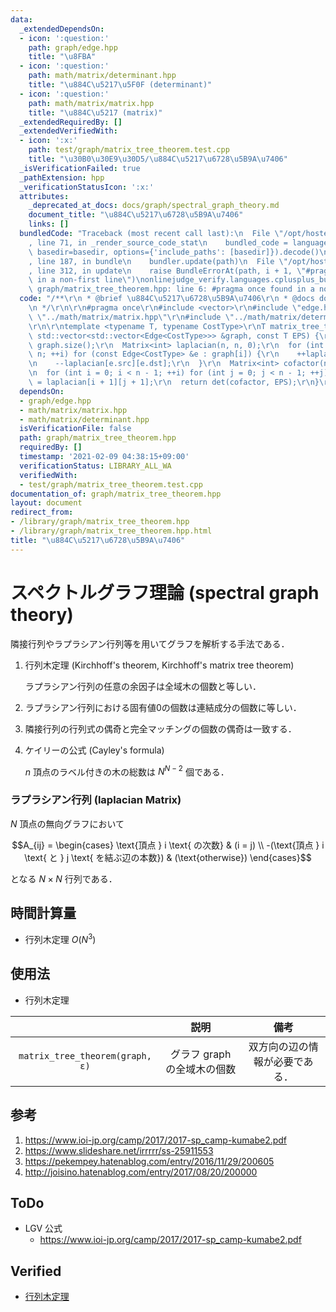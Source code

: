 ```yaml
---
data:
  _extendedDependsOn:
  - icon: ':question:'
    path: graph/edge.hpp
    title: "\u8FBA"
  - icon: ':question:'
    path: math/matrix/determinant.hpp
    title: "\u884C\u5217\u5F0F (determinant)"
  - icon: ':question:'
    path: math/matrix/matrix.hpp
    title: "\u884C\u5217 (matrix)"
  _extendedRequiredBy: []
  _extendedVerifiedWith:
  - icon: ':x:'
    path: test/graph/matrix_tree_theorem.test.cpp
    title: "\u30B0\u30E9\u30D5/\u884C\u5217\u6728\u5B9A\u7406"
  _isVerificationFailed: true
  _pathExtension: hpp
  _verificationStatusIcon: ':x:'
  attributes:
    _deprecated_at_docs: docs/graph/spectral_graph_theory.md
    document_title: "\u884C\u5217\u6728\u5B9A\u7406"
    links: []
  bundledCode: "Traceback (most recent call last):\n  File \"/opt/hostedtoolcache/Python/3.9.5/x64/lib/python3.9/site-packages/onlinejudge_verify/documentation/build.py\"\
    , line 71, in _render_source_code_stat\n    bundled_code = language.bundle(stat.path,\
    \ basedir=basedir, options={'include_paths': [basedir]}).decode()\n  File \"/opt/hostedtoolcache/Python/3.9.5/x64/lib/python3.9/site-packages/onlinejudge_verify/languages/cplusplus.py\"\
    , line 187, in bundle\n    bundler.update(path)\n  File \"/opt/hostedtoolcache/Python/3.9.5/x64/lib/python3.9/site-packages/onlinejudge_verify/languages/cplusplus_bundle.py\"\
    , line 312, in update\n    raise BundleErrorAt(path, i + 1, \"#pragma once found\
    \ in a non-first line\")\nonlinejudge_verify.languages.cplusplus_bundle.BundleErrorAt:\
    \ graph/matrix_tree_theorem.hpp: line 6: #pragma once found in a non-first line\n"
  code: "/**\r\n * @brief \u884C\u5217\u6728\u5B9A\u7406\r\n * @docs docs/graph/spectral_graph_theory.md\r\
    \n */\r\n\r\n#pragma once\r\n#include <vector>\r\n#include \"edge.hpp\"\r\n#include\
    \ \"../math/matrix/matrix.hpp\"\r\n#include \"../math/matrix/determinant.hpp\"\
    \r\n\r\ntemplate <typename T, typename CostType>\r\nT matrix_tree_theorem(const\
    \ std::vector<std::vector<Edge<CostType>>> &graph, const T EPS) {\r\n  int n =\
    \ graph.size();\r\n  Matrix<int> laplacian(n, n, 0);\r\n  for (int i = 0; i <\
    \ n; ++i) for (const Edge<CostType> &e : graph[i]) {\r\n    ++laplacian[e.src][e.src];\r\
    \n    --laplacian[e.src][e.dst];\r\n  }\r\n  Matrix<int> cofactor(n - 1, n - 1);\r\
    \n  for (int i = 0; i < n - 1; ++i) for (int j = 0; j < n - 1; ++j) cofactor[i][j]\
    \ = laplacian[i + 1][j + 1];\r\n  return det(cofactor, EPS);\r\n}\r\n"
  dependsOn:
  - graph/edge.hpp
  - math/matrix/matrix.hpp
  - math/matrix/determinant.hpp
  isVerificationFile: false
  path: graph/matrix_tree_theorem.hpp
  requiredBy: []
  timestamp: '2021-02-09 04:38:15+09:00'
  verificationStatus: LIBRARY_ALL_WA
  verifiedWith:
  - test/graph/matrix_tree_theorem.test.cpp
documentation_of: graph/matrix_tree_theorem.hpp
layout: document
redirect_from:
- /library/graph/matrix_tree_theorem.hpp
- /library/graph/matrix_tree_theorem.hpp.html
title: "\u884C\u5217\u6728\u5B9A\u7406"
---
```

# スペクトルグラフ理論 (spectral graph theory)

隣接行列やラプラシアン行列等を用いてグラフを解析する手法である．

1. 行列木定理 (Kirchhoff's theorem, Kirchhoff's matrix tree theorem)

   ラプラシアン行列の任意の余因子は全域木の個数と等しい．

2. ラプラシアン行列における固有値$0$の個数は連結成分の個数に等しい．

3. 隣接行列の行列式の偶奇と完全マッチングの個数の偶奇は一致する．

4. ケイリーの公式 (Cayley's formula)

   $n$ 頂点のラベル付きの木の総数は $N^{N - 2}$ 個である．


### ラプラシアン行列 (laplacian Matrix)

$N$ 頂点の無向グラフにおいて

$$A_{ij} = \begin{cases} \text{頂点 } i \text{ の次数} & (i = j) \\ -(\text{頂点 } i \text{ と } j \text{ を結ぶ辺の本数}) & (\text{otherwise}) \end{cases}$$

となる $N \times N$ 行列である．


## 時間計算量

- 行列木定理 $O(N^3)$


## 使用法

- 行列木定理

||説明|備考|
|:--:|:--:|:--:|
|`matrix_tree_theorem(graph, ε)`|グラフ $\mathrm{graph}$ の全域木の個数|双方向の辺の情報が必要である．|


## 参考

1. https://www.ioi-jp.org/camp/2017/2017-sp_camp-kumabe2.pdf
2. https://www.slideshare.net/irrrrr/ss-25911553
3. https://pekempey.hatenablog.com/entry/2016/11/29/200605
4. http://joisino.hatenablog.com/entry/2017/08/20/200000


## ToDo

- LGV 公式
  - https://www.ioi-jp.org/camp/2017/2017-sp_camp-kumabe2.pdf


## Verified

- [行列木定理](https://atcoder.jp/contests/jsc2021/submissions/21877707)
